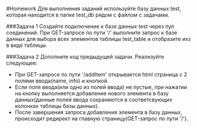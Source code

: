 #Homework
Для выполнения заданий используйте базу данных test, которая находится в папке test_db рядом с файлом с задачами. 

###Задача 1 
Создайте подключение к базе данных test через пул соединений. 
При GET-запросе по пути '/' выполните запрос к базе данных для выбора всех элементов таблицы test_table и отобразите ихз в виде таблицы. 

###Задача 2 
Дополните код предыдущей задачи. Реализуйте следующее: 
* При GET-запросе по пути '/addItem' открывается html страница с 2 полями ввода(name, info) и кнопкой. 
* Если поля ввода(или одно из полей ввода) не пустые, при нажатии на кнопку выполняется добавление нового элемента в базу данных(данные полей ввода сохраняются в соответсвующих колонках таблицы базы данных). 
* После завершения запроса добавления элемента в базу данных, происходит редирект на главную страницу(GET-запрос по пути '/'). 